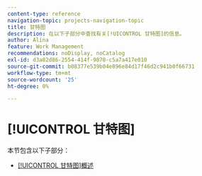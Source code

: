 ```yaml
---
content-type: reference
navigation-topic: projects-navigation-topic
title: 甘特图
description: 在以下子部分中查找有关[!UICONTROL 甘特图]的信息。
author: Alina
feature: Work Management
recommendations: noDisplay, noCatalog
exl-id: d3a82d86-2554-414f-9878-c5a7a417e010
source-git-commit: b08377e539b04e896e84d17f46d2c941b0f66731
workflow-type: tm+mt
source-wordcount: '25'
ht-degree: 0%

---
```


# [!UICONTROL 甘特图]

本节包含以下子部分：

* [[!UICONTROL 甘特图]概述](../../manage-work/gantt-chart/use-the-gantt-chart/gantt-chart-overview.md)


